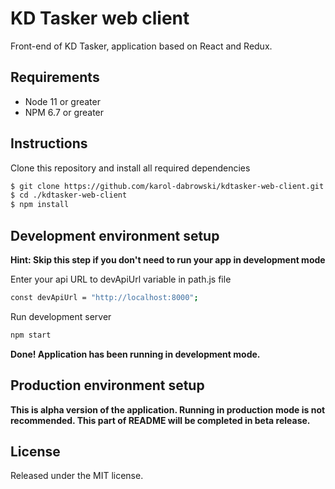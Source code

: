 # KD Tasker web client

Front-end of KD Tasker, application based on React and Redux.

## Requirements

* Node 11 or greater
* NPM 6.7 or greater

## Instructions

Clone this repository and install all required dependencies
```bash
$ git clone https://github.com/karol-dabrowski/kdtasker-web-client.git
$ cd ./kdtasker-web-client
$ npm install
```

## Development environment setup

**Hint: Skip this step if you don't need to run your app in development mode**

Enter your api URL to devApiUrl variable in path.js file
```bash
const devApiUrl = "http://localhost:8000";
```

Run development server
```bash
npm start
```

**Done! Application has been running in development mode.**

## Production environment setup

**This is alpha version of the application. Running in production mode is not recommended. This part of README will be completed in beta release.**

## License
Released under the MIT license.
